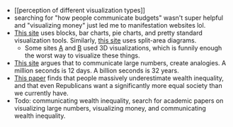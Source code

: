  - [[perception of different visualization types]]
 - searching for "how people communicate budgets" wasn't super helpful and "visualizing money" just led me to manifestation websites lol.
 - [This site](https://www.visualcapitalist.com/all-of-the-worlds-money-and-markets-in-one-visualization-2020/) uses blocks, bar charts, pie charts, and pretty standard visualization tools. Similarly, [this site](https://www.usaspending.gov/explorer/budget_function) uses split-area diagrams.
   - Some sites [A](https://alteredqualia.com/xg/examples/money.html#s[orders_of_magnitude]) and [B](https://human.games/how-much-money-is-that/) used 3D visualizations, which is funnily enough the worst way to visualize these things.
 - [This site](https://nautil.us/how-to-understand-extreme-numbers-236443/) argues that to communicate large numbers, create analogies. A million seconds is 12 days. A billion seconds is 32 years.
 - [This paper](https://journals.sagepub.com/doi/10.1177/1745691610393524) finds that people massively underestimate wealth inequality, and that even Republicans want a significantly more equal society than we currently have.
 - Todo: communicating wealth inequality, search for academic papers on visualizing large numbers, visualizing money, and communicating wealth inequality.
